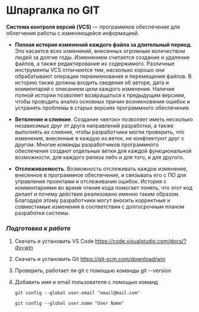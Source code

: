 # Шпаргалка по GIT

**Cистема контроля версий (VCS)** — программное обеспечение для облегчения работы с изменяющейся информацией.

* **Полная история изменений каждого файла за длительный период**. Это касается всех изменений, внесенных огромным количеством людей за долгие годы. Изменением считается создание и удаление файлов, а также редактирование их содержимого. Различные инструменты VCS отличаются тем, насколько хорошо они обрабатывают операции переименования и перемещения файлов. В историю также должны входить сведения об авторе, дата и комментарий с описанием цели каждого изменения. Наличие полной истории позволяет возвращаться к предыдущим версиям, чтобы проводить анализ основных причин возникновения ошибок и устранять проблемы в старых версиях программного обеспечения. 

* **Ветвление и слияние**. Создание «веток» позволяет иметь несколько независимых друг от друга направлений разработки, а также выполнять их слияние, чтобы разработчики могли проверить, что изменения, внесенные в каждую из веток, не конфликтуют друг с другом. Многие команды разработчиков программного обеспечения создают отдельные ветки для каждой функциональной возможности, для каждого релиза либо и для того, и для другого. 

* **Отслеживаемость**. Возможность отслеживать каждое изменение, внесенное в программное обеспечение, и связывать его с ПО для управления проектами и отслеживания ошибок. История с комментариями во время чтения кода помогает понять, что этот код делает и почему действие реализовано именно таким образом. Благодаря этому разработчики могут вносить корректные и совместимые изменения в соответствии с долгосрочным планом разработки системы. 

### *Подготовка к работе*

1.	Скачать и установить VS Code https://code.visualstudio.com/docs/?dv=win
2.	Скачать и установить Git https://git-scm.com/download/win
3.	Проверить, работает ли git  с помощью команды 
git --version
4.	Добавить имя и email пользователя с помощью команд
    
    `git config --global user.email "email@mail.com"`
    
    `git config --global user.name "User Name"`
